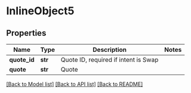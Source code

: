# InlineObject5

## Properties
Name | Type | Description | Notes
------------ | ------------- | ------------- | -------------
**quote_id** | **str** | Quote ID, required if intent is Swap | 
**quote** | **str** | Quote | 

[[Back to Model list]](../README.md#documentation-for-models) [[Back to API list]](../README.md#documentation-for-api-endpoints) [[Back to README]](../README.md)


